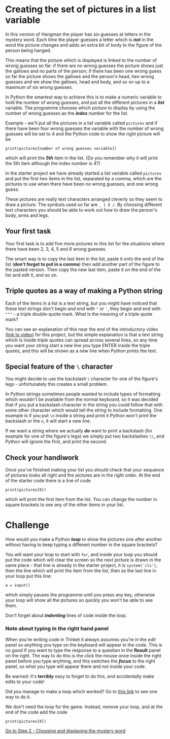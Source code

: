 # Creating the set of pictures in a list variable

In this version of Hangman the player has six guesses at letters in the mystery word. Each time the player guesses a letter which is **_not_** in the word the picture changes and adds an extra bit of body to the figure of the person being hanged.

This means that the picture which is displayed is linked to the number of wrong guesses so far: if there are no wrong guesses the picture shows just the gallows and no parts of the person; if there has been one wrong guess so far the picture shows the gallows and the person's head, two wrong guesses and we show the gallows, head and body, and so on up to a maximum of six wrong guesses.

In Python the smartest way to achieve this is to make a numeric variable to hold the number of wrong guesses, and put all the different pictures in a **_list_** variable. The programme chooses which picture to display by using the number of wrong guesses as the **_index_** number for the list.

Example - we'll put all the pictures in a list variable called ```pictures``` and if there have been four wrong guesses the variable with the number of wrong guesses will be set to 4 and the Python code to show the right picture will be
```
print(pictures[number of wrong guesses variable])
```
which will print the **_5th_** item in the list. (Do you remember why it will print the 5th item although the index number is 4?)

In the starter project we have already started a list variable called ```pictures``` and put the first two items in the list, separated by a comma, which are the pictures to use when there have been no wrong guesses, and one wrong guess.

These pictures are really text characters arranged cleverly so they seem to draw a picture. The symbols used so far are ```_ | O /```. By choosing different text characters you should be able to work out how to draw the person's body, arms and legs.
 
## Your first task

Your first task is to add five more pictures to this list for the situations where there have been 2, 3, 4, 5 and 6 wrong guesses. 

The smart way is to copy the last item in the list, paste it onto the end of the list (**don't forget to put in a comma**) then add another part of the figure to the pasted version. Then copy the new last item, paste it on the end of the list and edit it, and so on.


## Triple quotes as a way of making a Python string

Each of the items in a list is a text string, but you might have noticed that these text strings don't begin and end with `"` or `'`, they begin and end with `"""` - a triple double-quote mark. What is the meaning of a triple quote mark?

You can see an explanation of this near the end of the introductory video [(link to video)](https://youtu.be/FOJO9RdFEF8) for this project, but the simple explanation is that a text string which is inside *triple* quotes can spread across several lines, so any time you want your string start a new line you type ENTER inside the triple quotes, and this will be shown as a new line when Python prints the text.

## Special feature of the ```\``` character

You might decide to use the backslash ```\``` character for one of the figure's legs - unfortunately this creates a small problem. 

In Python strings sometimes people wanted to include types of formatting which wouldn't be available from the normal keyboard, so it was decided that if you put a backslash character in the string you could follow that with some other character which would tell the string to include formatting. One example is if you put ```\n``` inside a string and print it Python won't print the backslash or the ```n```, it will start a new line. 

If we want a string where we actually **_do_** want to print a backslash (for example for one of the figure's legs) we simply put two backslashes ```\\```, and Python will ignore the first, and print the second.


## Check your handiwork

Once you've finished making your list you should check that your sequence of pictures looks all right and the pictures are in the right order. At the end of the starter code there is a line of code
```
print(pictures[0])
```

which will print the first item from the list. You can change the number in square brackets to see any of the other items in your list.

# Challenge

How would you make a Python **_loop_** to show the pictures one after another without having to keep typing a different number in the square brackets?

You will want your loop to start with ```for```, and inside your loop you should put the code which will clear the screen so the next picture is drawn in the same place - that line is already in the starter project, it is ```system('cls')```, then the line which will print the item from the list, then as the last line in your loop put this line:
```
a = input()
```
which simply pauses the programme until you press any key, otherwise your loop will show all the pictures so quickly you won't be able to see them.

Don't forget about **_indenting_** lines of code inside the loop.

### Note about typing in the right hand panel

When you're writing code in Trinket it always assumes you're in the *edit* panel so anything you type on the keyboard will appear in the code. This is no good if you want to type the response to a question in the **Result** panel on the right. The way to do this is the click the mouse once inside the right panel before you type anything, and this switches the **_focus_** to the right panel, so what you type will appear there and not inside your code.

Be warned: it's **terribly** easy to forget to do this, and accidentally make edits to your code!

Did you manage to make a loop which worked? Go to [this link](./STEP1A.md) to see one way to do it.

We don't need the loop for the game. Instead, remove your loop, and at the end of the code add the code
```
print(pictures[0])
```

[Go to Step 2 - Choosing and displaying the mystery word](../step02-choose_word_and_display/STEP2.md)
